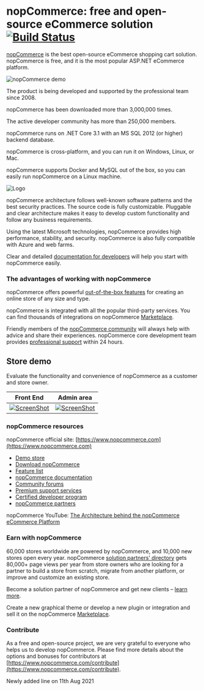 ﻿nopCommerce: free and open-source eCommerce solution[![Build Status](https://travis-ci.com/nopSolutions/nopCommerce.svg?branch=develop)](https://travis-ci.com/nopSolutions/nopCommerce)
===========

[nopCommerce](https://www.nopcommerce.com/) is the best open-source eCommerce shopping cart solution. nopCommerce is free, and it is the most popular ASP.NET eCommerce platform.

![nopCommerce demo](https://www.nopcommerce.com/images/github/responsive_devices_codeplex.jpg)

The product is being developed and supported by the professional team since 2008.

nopCommerce has been downloaded more than 3,000,000 times.

The active developer community has more than 250,000 members.

nopCommerce runs on .NET Core 3.1 with an MS SQL 2012 (or higher) backend database.

nopCommerce is cross-platform, and you can run it on Windows, Linux, or Mac.

nopCommerce supports Docker and MySQL out of the box, so you can easily run nopCommerce on a Linux machine.

![Logo](https://www.nopcommerce.com/images/github/logos.png)

nopCommerce architecture follows well-known software patterns and the best security practices. The source code is fully customizable. Pluggable and clear architecture makes it easy to develop custom functionality and follow any business requirements.

Using the latest Microsoft technologies, nopCommerce provides high performance, stability, and security. nopCommerce is also fully compatible with Azure and web farms.

Clear and detailed [documentation for developers](https://docs.nopcommerce.com/developer/index.html) will help you start with nopCommerce easily.


### The advantages of working with nopCommerce ###

nopCommerce offers powerful [out-of-the-box features](https://www.nopcommerce.com/features?utm_source=github&utm_medium=content&utm_campaign=github&utm_content=features) for creating an online store of any size and type.

nopCommerce is integrated with all the popular third-party services. You can find thousands of integrations on nopCommerce [Marketplace](https://www.nopcommerce.com/marketplace?utm_source=github&utm_medium=content&utm_campaign=github&utm_content=marketplace).

Friendly members of the [nopCommerce community](https://www.nopcommerce.com/boards?utm_source=github&utm_medium=content&utm_campaign=github&utm_content=forum) will always help with advice and share their experiences. nopCommerce core development team provides [professional support](https://www.nopcommerce.com/nopcommerce-premium-support-services?utm_source=github&utm_medium=content&utm_campaign=github&utm_content=support) within 24 hours.


## Store demo ##

Evaluate the functionality and convenience of nopCommerce as a customer and store owner.

Front End | Admin area
----|------
[![ScreenShot](https://www.nopcommerce.com/images/github/public-demo.png)](https://demo.nopcommerce.com/) | [![ScreenShot](https://www.nopcommerce.com/images/github/admin-demo.png)](https://admin-demo.nopcommerce.com/admin/)


### nopCommerce resources ###

nopCommerce official site: [https://www.nopcommerce.com](https://www.nopcommerce.com)

* [Demo store](https://www.nopcommerce.com/demo)
* [Download nopCommerce](https://www.nopcommerce.com/download-nopcommerce?utm_source=github&utm_medium=content&utm_campaign=github&utm_content=download)
* [Feature list](https://www.nopcommerce.com/features?utm_source=github&utm_medium=content&utm_campaign=github&utm_content=features)
* [nopCommerce documentation](https://docs.nopcommerce.com/)
* [Community forums](https://www.nopcommerce.com/boards?utm_source=github&utm_medium=content&utm_campaign=github&utm_content=forum)
* [Premium support services](https://www.nopcommerce.com/nopcommerce-premium-support-services?utm_source=github&utm_medium=content&utm_campaign=github&utm_content=support)
* [Certified developer program](https://www.nopcommerce.com/certified-developer-program?utm_source=github&utm_medium=content&utm_campaign=github&utm_content=certified)
* [nopCommerce partners](https://www.nopcommerce.com/partners?utm_source=github&utm_medium=content&utm_campaign=github&utm_content=partners)

nopCommerce YouTube: [The Architecture behind the nopCommerce eCommerce Platform](https://www.youtube.com/watch?v=6gLbizzSA9o&list=PLnL_aDfmRHwtJmzeA7SxrpH3-XDY2ue0a)


### Earn with nopCommerce ###

60,000 stores worldwide are powered by nopCommerce, and 10,000 new stores open every year. nopCommerce [solution partners’ directory](https://www.nopcommerce.com/solution-partners?utm_source=github&utm_medium=content&utm_campaign=github&utm_content=solution_partners) gets 80,000+ page views per year from store owners who are looking for a partner to build a store from scratch, migrate from another platform, or improve and customize an existing store.

Become a solution partner of nopCommerce and get new clients – [learn more](https://www.nopcommerce.com/become-partner?utm_source=github&utm_medium=content&utm_campaign=github&utm_content=become-partner).

Create a new graphical theme or develop a new plugin or integration and sell it on the nopCommerce [Marketplace](https://www.nopcommerce.com/marketplace?utm_source=github&utm_medium=content&utm_campaign=github&utm_content=marketplace).


### Contribute ###

As a free and open-source project, we are very grateful to everyone who helps us to develop nopCommerce. Please find more details about the options and bonuses for contributors at [https://www.nopcommerce.com/contribute](https://www.nopcommerce.com/contribute).

Newly added line on 11th Aug 2021
